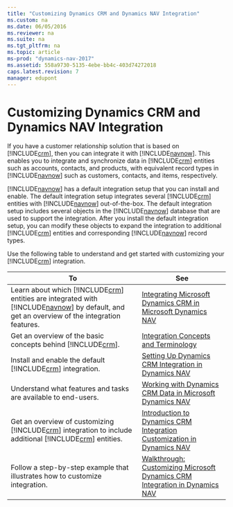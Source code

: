 ```yaml
---
title: "Customizing Dynamics CRM and Dynamics NAV Integration"
ms.custom: na
ms.date: 06/05/2016
ms.reviewer: na
ms.suite: na
ms.tgt_pltfrm: na
ms.topic: article
ms-prod: "dynamics-nav-2017"
ms.assetid: 558a9730-5135-4ebe-bb4c-403d74272018
caps.latest.revision: 7
manager: edupont
---
```

# Customizing Dynamics CRM and Dynamics NAV Integration
If you have a customer relationship solution that is based on [!INCLUDE[crm](includes/crm_md.md)], then you can integrate it with [!INCLUDE[navnow](includes/navnow_md.md)]. This enables you to integrate and synchronize data in [!INCLUDE[crm](includes/crm_md.md)] entities such as accounts, contacts, and products, with equivalent record types in [!INCLUDE[navnow](includes/navnow_md.md)] such as customers, contacts, and items, respectively.  
  
 [!INCLUDE[navnow](includes/navnow_md.md)] has a default integration setup that you can install and enable. The default integration setup integrates several [!INCLUDE[crm](includes/crm_md.md)] entities with [!INCLUDE[navnow](includes/navnow_md.md)] out\-of\-the\-box. The default integration setup includes several objects in the [!INCLUDE[navnow](includes/navnow_md.md)] database that are used to support the integration. After you install the default integration setup, you can modify these objects to expand the integration to additional [!INCLUDE[crm](includes/crm_md.md)] entities and corresponding [!INCLUDE[navnow](includes/navnow_md.md)] record types.  
  
 Use the following table to understand and get started with customizing your [!INCLUDE[crm](includes/crm_md.md)] integration.  
  
|**To**|**See**|  
|------------|-------------|  
|Learn about which [!INCLUDE[crm](includes/crm_md.md)] entities are integrated with [!INCLUDE[navnow](includes/navnow_md.md)] by default, and get an overview of the integration features.|[Integrating Microsoft Dynamics CRM in Microsoft Dynamics NAV](../Topic/Integrating%20Microsoft%20Dynamics%20CRM%20in%20Microsoft%20Dynamics%20NAV.md)|  
|Get an overview of the basic concepts behind [!INCLUDE[crm](includes/crm_md.md)].|[Integration Concepts and Terminology](../Topic/Integration%20Concepts%20and%20Terminology.md)|  
|Install and enable the default [!INCLUDE[crm](includes/crm_md.md)] integration.|[Setting Up Dynamics CRM Integration in Dynamics NAV](../Topic/Setting%20Up%20Dynamics%20CRM%20Integration%20in%20Dynamics%20NAV.md)|  
|Understand what features and tasks are available to end\-users.|[Working with Dynamics CRM Data in Microsoft Dynamics NAV](../Topic/Working%20with%20Dynamics%20CRM%20Data%20in%20Microsoft%20Dynamics%20NAV.md)|  
|Get an overview of customizing [!INCLUDE[crm](includes/crm_md.md)] integration to include additional [!INCLUDE[crm](includes/crm_md.md)] entities.|[Introduction to Dynamics CRM Integration Customization in Dynamics NAV](Introduction-to-Dynamics-CRM-Integration-Customization-in-Dynamics-NAV.md)|  
|Follow a step\-by\-step example that illustrates how to customize integration.|[Walkthrough: Customizing Microsoft Dynamics CRM Integration in Dynamics NAV](../Topic/Walkthrough:%20Customizing%20Microsoft%20Dynamics%20CRM%20Integration%20in%20Dynamics%20NAV.md)|